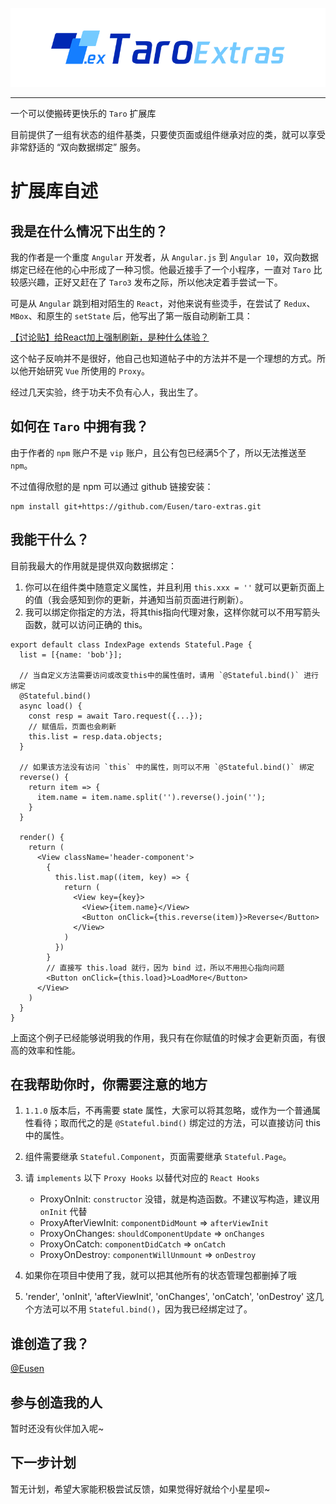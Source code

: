 ![logo](./assets/logo.png)

---

一个可以使搬砖更快乐的 `Taro` 扩展库

目前提供了一组有状态的组件基类，只要使页面或组件继承对应的类，就可以享受非常舒适的 “双向数据绑定” 服务。


# 扩展库自述

## 我是在什么情况下出生的？

我的作者是一个重度 `Angular` 开发者，从 `Angular.js` 到 `Angular 10`，双向数据绑定已经在他的心中形成了一种习惯。他最近接手了一个小程序，一直对 `Taro` 比较感兴趣，正好又赶在了 `Taro3` 发布之际，所以他决定着手尝试一下。

可是从 `Angular` 跳到相对陌生的 `React`，对他来说有些烫手，在尝试了 `Redux`、`MBox`、和原生的 `setState` 后，他写出了第一版自动刷新工具：


[【讨论贴】给React加上强制刷新，是种什么体验？](https://github.com/NervJS/nerv/issues/163)


这个帖子反响并不是很好，他自己也知道帖子中的方法并不是一个理想的方式。所以他开始研究 `Vue` 所使用的 `Proxy`。

经过几天实验，终于功夫不负有心人，我出生了。


## 如何在 `Taro` 中拥有我？
由于作者的 `npm` 账户不是 `vip` 账户，且公有包已经满5个了，所以无法推送至 `npm`。

不过值得欣慰的是 npm 可以通过 github 链接安装：

```
npm install git+https://github.com/Eusen/taro-extras.git
```


## 我能干什么？

目前我最大的作用就是提供双向数据绑定：
1. 你可以在组件类中随意定义属性，并且利用 `this.xxx = ''` 就可以更新页面上的值（我会感知到你的更新，并通知当前页面进行刷新）。
2. 我可以绑定你指定的方法，将其this指向代理对象，这样你就可以不用写箭头函数，就可以访问正确的 this。

``` tsx
export default class IndexPage extends Stateful.Page {
  list = [{name: 'bob'}];

  // 当自定义方法需要访问或改变this中的属性值时，请用 `@Stateful.bind()` 进行绑定
  @Stateful.bind()
  async load() {
    const resp = await Taro.request({...});
    // 赋值后，页面也会刷新
    this.list = resp.data.objects;
  }

  // 如果该方法没有访问 `this` 中的属性，则可以不用 `@Stateful.bind()` 绑定
  reverse() {
    return item => {
      item.name = item.name.split('').reverse().join('');
    }
  }

  render() {
    return (
      <View className='header-component'>
        {
          this.list.map((item, key) => {
            return (
              <View key={key}>
                <View>{item.name}</View>
                <Button onClick={this.reverse(item)}>Reverse</Button>
              </View>
            )
          })
        }
        // 直接写 this.load 就行，因为 bind 过，所以不用担心指向问题
        <Button onClick={this.load}>LoadMore</Button>
      </View>
    )
  }
}
```
上面这个例子已经能够说明我的作用，我只有在你赋值的时候才会更新页面，有很高的效率和性能。


## 在我帮助你时，你需要注意的地方

1. `1.1.0` 版本后，不再需要 state 属性，大家可以将其忽略，或作为一个普通属性看待；取而代之的是 `@Stateful.bind()` 绑定过的方法，可以直接访问 this 中的属性。

2. 组件需要继承 `Stateful.Component`，页面需要继承 `Stateful.Page`。

3. 请 `implements` 以下 `Proxy Hooks` 以替代对应的 `React Hooks`
	- ProxyOnInit: `constructor` 没错，就是构造函数。不建议写构造，建议用 `onInit` 代替
	- ProxyAfterViewInit: `componentDidMount` => `afterViewInit`
	- ProxyOnChanges: `shouldComponentUpdate` => `onChanges`
	- ProxyOnCatch: `componentDidCatch` => `onCatch`
	- ProxyOnDestroy: `componentWillUnmount` => `onDestroy`

4. 如果你在项目中使用了我，就可以把其他所有的状态管理包都删掉了哦

5. 'render', 'onInit', 'afterViewInit', 'onChanges', 'onCatch', 'onDestroy' 这几个方法可以不用 `Stateful.bind()`，因为我已经绑定过了。

## 谁创造了我？

[@Eusen](https://github.com/Eusen)


## 参与创造我的人

暂时还没有伙伴加入呢~


## 下一步计划

暂无计划，希望大家能积极尝试反馈，如果觉得好就给个小星星呗~
